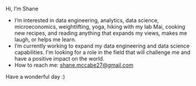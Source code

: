Hi, I’m Shane

- I’m interested in data engineering, analytics, data science, microeconomics, weightlifting, yoga, hiking with my lab Mai, cooking new recipes, and reading anything that expands my views, makes me laugh, or helps me learn. 
- I’m currently working to expand my data engineering and data science capabilities. I'm looking for a role in the field that will challenge me and have a positive impact on the world.
- How to reach me: shane.mccabe27@gmail.com

Have a wonderful day :)
